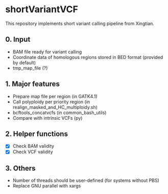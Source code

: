 # shortVariantVCF
This repository implements short variant calling pipeline from Xingtian.

## 0. Input
* BAM file ready for variant calling
* Coordinate data of homologous regions stored in BED format (provided by default)
* tmp_map_file (?)

## 1. Major features
* Prepare map file per region (in GATK4.1)
* Call polyploidy per priority region (in realign_masked_and_HC_multiploidy.sh)
* bcftools_concatvcfs (in common_bash_utils)
* Compare with intrinsic VCFs (py)

## 2. Helper functions
- [x] Check BAM validity
- [x] Check VCF validity

## 3. Others
* Number of threads should be user-defined (for systems without PBS)
* Replace GNU parallel with xargs
